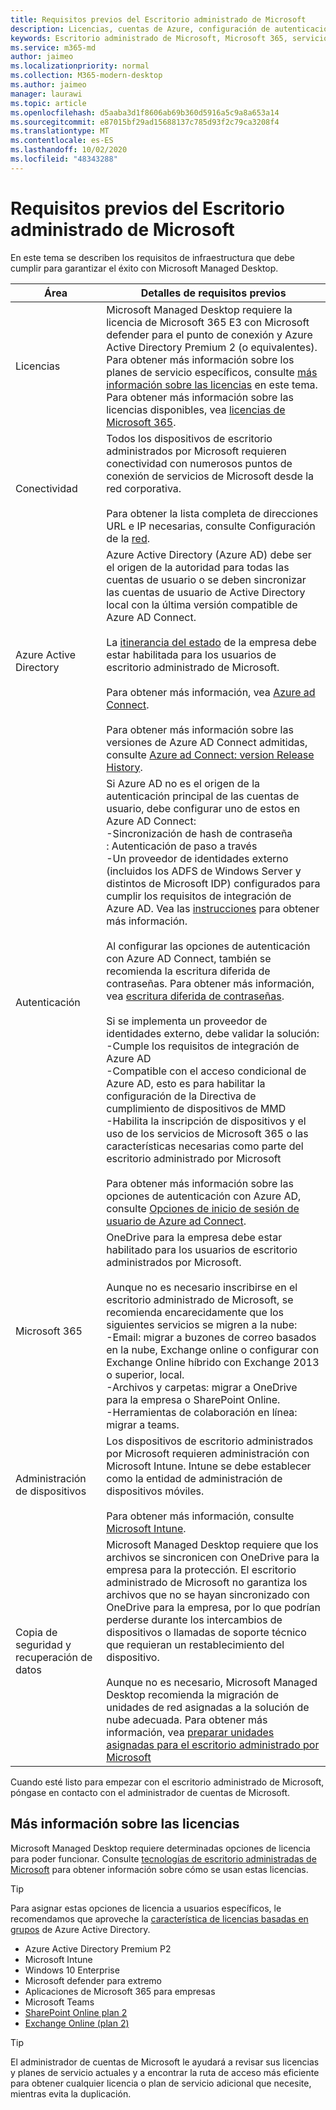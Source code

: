 ```yaml
---
title: Requisitos previos del Escritorio administrado de Microsoft
description: Licencias, cuentas de Azure, configuración de autenticación y configuración de Microsoft 365 para configurar antes de inscribirse en el escritorio administrado de Microsoft
keywords: Escritorio administrado de Microsoft, Microsoft 365, servicio, documentación
ms.service: m365-md
author: jaimeo
ms.localizationpriority: normal
ms.collection: M365-modern-desktop
ms.author: jaimeo
manager: laurawi
ms.topic: article
ms.openlocfilehash: d5aaba3d1f8606ab69b360d5916a5c9a8a653a14
ms.sourcegitcommit: e87015bf29ad15688137c785d93f2c79ca3208f4
ms.translationtype: MT
ms.contentlocale: es-ES
ms.lasthandoff: 10/02/2020
ms.locfileid: "48343288"
---
```

# <a name="prerequisites-for-microsoft-managed-desktop"></a>Requisitos previos del Escritorio administrado de Microsoft

<!--This topic is the target for a "Learn more" link in the Admin Portal (aka.ms/prereq-azure); do not delete.-->
<!--from Prerequisites -->

En este tema se describen los requisitos de infraestructura que debe cumplir para garantizar el éxito con Microsoft Managed Desktop. 


Área | Detalles de requisitos previos
--- | ---
Licencias |Microsoft Managed Desktop requiere la licencia de Microsoft 365 E3 con Microsoft defender para el punto de conexión y Azure Active Directory Premium 2 (o equivalentes).<br>Para obtener más información sobre los planes de servicio específicos, consulte [más información sobre las licencias](#more-about-licenses) en este tema.<br>Para obtener más información sobre las licencias disponibles, vea [licencias de Microsoft 365](https://www.microsoft.com/microsoft-365/compare-all-microsoft-365-plans).
Conectividad |  Todos los dispositivos de escritorio administrados por Microsoft requieren conectividad con numerosos puntos de conexión de servicios de Microsoft desde la red corporativa.<br><br>Para obtener la lista completa de direcciones URL e IP necesarias, consulte Configuración de la [red](../get-ready/network.md). 
Azure Active Directory |    Azure Active Directory (Azure AD) debe ser el origen de la autoridad para todas las cuentas de usuario o se deben sincronizar las cuentas de usuario de Active Directory local con la última versión compatible de Azure AD Connect.<br><br>La [itinerancia del estado](https://docs.microsoft.com/azure/active-directory/devices/enterprise-state-roaming-overview) de la empresa debe estar habilitada para los usuarios de escritorio administrado de Microsoft.<br><br>Para obtener más información, vea [Azure ad Connect](https://docs.microsoft.com/azure/active-directory/hybrid/whatis-azure-ad-connect).<br><br>Para obtener más información sobre las versiones de Azure AD Connect admitidas, consulte [Azure ad Connect: version Release History](https://docs.microsoft.com/azure/active-directory/hybrid/reference-connect-version-history).
Autenticación |    Si Azure AD no es el origen de la autenticación principal de las cuentas de usuario, debe configurar uno de estos en Azure AD Connect:<br>-Sincronización de hash de contraseña<br>: Autenticación de paso a través<br>-Un proveedor de identidades externo (incluidos los ADFS de Windows Server y distintos de Microsoft IDP) configurados para cumplir los requisitos de integración de Azure AD. Vea las [instrucciones](https://www.microsoft.com/download/details.aspx?id=56843) para obtener más información. <br><br>Al configurar las opciones de autenticación con Azure AD Connect, también se recomienda la escritura diferida de contraseñas. Para obtener más información, vea [escritura diferida de contraseñas](https://docs.microsoft.com/azure/active-directory/authentication/howto-sspr-writeback). <br><br>Si se implementa un proveedor de identidades externo, debe validar la solución:<br>-Cumple los requisitos de integración de Azure AD<br>-Compatible con el acceso condicional de Azure AD, esto es para habilitar la configuración de la Directiva de cumplimiento de dispositivos de MMD<br>-Habilita la inscripción de dispositivos y el uso de los servicios de Microsoft 365 o las características necesarias como parte del escritorio administrado por Microsoft <br><br>Para obtener más información sobre las opciones de autenticación con Azure AD, consulte [Opciones de inicio de sesión de usuario de Azure ad Connect](https://docs.microsoft.com/azure/active-directory/connect/active-directory-aadconnect-user-signin).
Microsoft 365 | OneDrive para la empresa debe estar habilitado para los usuarios de escritorio administrados por Microsoft.<br><br>Aunque no es necesario inscribirse en el escritorio administrado de Microsoft, se recomienda encarecidamente que los siguientes servicios se migren a la nube:<br>-Email: migrar a buzones de correo basados en la nube, Exchange online o configurar con Exchange Online híbrido con Exchange 2013 o superior, local.<br>-Archivos y carpetas: migrar a OneDrive para la empresa o SharePoint Online.<br>-Herramientas de colaboración en línea: migrar a teams.
Administración de dispositivos | Los dispositivos de escritorio administrados por Microsoft requieren administración con Microsoft Intune. Intune se debe establecer como la entidad de administración de dispositivos móviles.<br><br>Para obtener más información, consulte [Microsoft Intune](https://www.microsoft.com/cloud-platform/microsoft-intune). 
Copia de seguridad y recuperación de datos |  Microsoft Managed Desktop requiere que los archivos se sincronicen con OneDrive para la empresa para la protección. El escritorio administrado de Microsoft no garantiza los archivos que no se hayan sincronizado con OneDrive para la empresa, por lo que podrían perderse durante los intercambios de dispositivos o llamadas de soporte técnico que requieran un restablecimiento del dispositivo.<br><br>Aunque no es necesario, Microsoft Managed Desktop recomienda la migración de unidades de red asignadas a la solución de nube adecuada. Para obtener más información, vea [preparar unidades asignadas para el escritorio administrado por Microsoft](mapped-drives.md)

Cuando esté listo para empezar con el escritorio administrado de Microsoft, póngase en contacto con el administrador de cuentas de Microsoft. 

## <a name="more-about-licenses"></a>Más información sobre las licencias

Microsoft Managed Desktop requiere determinadas opciones de licencia para poder funcionar. Consulte [tecnologías de escritorio administradas de Microsoft](../intro/technologies.md) para obtener información sobre cómo se usan estas licencias.

> [!TIP]
> Para asignar estas opciones de licencia a usuarios específicos, le recomendamos que aproveche la [característica de licencias basadas en grupos](https://docs.microsoft.com/azure/active-directory/fundamentals/active-directory-licensing-whatis-azure-portal) de Azure Active Directory.

- Azure Active Directory Premium P2
- Microsoft Intune 
- Windows 10 Enterprise  
- Microsoft defender para extremo
- Aplicaciones de Microsoft 365 para empresas
- Microsoft Teams
- [SharePoint Online plan 2](https://www.microsoft.com/microsoft-365/sharepoint/compare-sharepoint-plans)
- [Exchange Online (plan 2)](https://www.microsoft.com/microsoft-365/exchange/compare-microsoft-exchange-online-plans) 


> [!TIP]
> El administrador de cuentas de Microsoft le ayudará a revisar sus licencias y planes de servicio actuales y a encontrar la ruta de acceso más eficiente para obtener cualquier licencia o plan de servicio adicional que necesite, mientras evita la duplicación.
